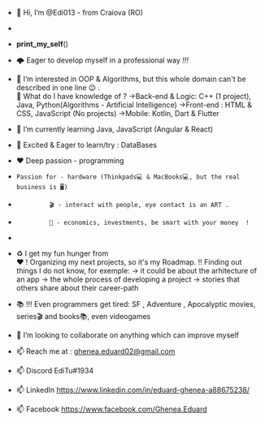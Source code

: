 - 👋 Hi, I’m @Edi013 - from Craiova (RO) 
- 
- __print_my_self__()


- 🌩️ Eager to develop myself in a professional way _!!!_             
- 👀 I’m interested in OOP & Algorithms, but this whole domain can't be described in one line 😉 .  
  🌱 What do I have knowledge of ? 
    ->Back-end & Logic: C++ (1 project), Java, Python(Algorithms - Artificial Intelligence)
    ->Front-end : HTML & CSS, JavaScript (No projects)
    ->Mobile: Kotlin, Dart & Flutter
- 🌱 I’m currently learning Java, JavaScript (Angular & React)
- 🌱 Excited & Eager to learn/try : DataBases 


- ❤️ Deep passion - programming 
-     Passion for - hardware (Thinkpads💻 & MacBooks💻, but the real business is 🖥️)  
-              🎬 - interact with people, eye contact is an ART .
-              💸 - economics, investments, be smart with your money  !
- 

- ♻️ I get my fun hunger from  
  ❤️                       ! Organizing my next projects, so it's my Roadmap.
                           !! Finding out things I do not know, for exemple:
                                    -> it could be about the arhitecture of an app
                                    -> the whole process of developing a project
                                    -> stories that others share about their career-path 
- 📚                      !!! Even programmers get tired: SF , Adventure , Apocalyptic movies, series🎬 and books📚, even videogames

- 💞️ I’m looking to collaborate on anything which can improve myself  
- 📫 Reach me at : ghenea.eduard02@gmail.com
- 📫   Discord   EdiTu#1934 
- 📫   LinkedIn  https://www.linkedin.com/in/eduard-ghenea-a88675238/
- 📫   Facebook  https://www.facebook.com/Ghenea.Eduard


<!---
Edi013/Edi013 is a ✨ special ✨ repository because its `README.md` (this file) appears on your GitHub profile.
You can click the Preview link to take a look at your changes.
--->
